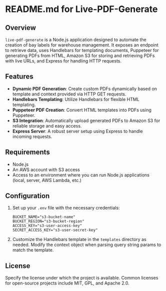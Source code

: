 # README.md for Live-PDF-Generate

## Overview

`live-pdf-generate` is a Node.js application designed to automate the creation of bay labels for warehouse management. It exposes an endpoint to retrieve data, uses Handlebars for templating documents, Puppeteer for generating PDFs from HTML, Amazon S3 for storing and retrieving PDFs with live URLs, and Express for handling HTTP requests.

## Features

- **Dynamic PDF Generation**: Create custom PDFs dynamically based on template and context provided via HTTP GET requests.
- **Handlebars Templating**: Utilize Handlebars for flexible HTML templating.
- **Puppeteer PDF Creation**: Convert HTML templates into PDFs using Puppeteer.
- **S3 Integration**: Automatically upload generated PDFs to Amazon S3 for reliable storage and easy access.
- **Express Server**: A robust server setup using Express to handle incoming requests.

## Requirements

- Node.js
- An AWS account with S3 access
- Access to an environment where you can run Node.js applications (local, server, AWS Lambda, etc.)

## Configuration

1. Set up your `.env` file with the necessary credentials:
   ```
   BUCKET_NAME="s3-bucket-name"
   BUCKET_REGION="s3-bucket-region"
   ACCESS_KEY="s3-user-access-key"
   SECRET_ACCESS_KEY="s3-user-secret-key"
   ```
2. Customize the Handlebars template in the `templates` directory as needed. Modify the context object when parsing query string params to match the template.

## License

Specify the license under which the project is available. Common licenses for open-source projects include MIT, GPL, and Apache 2.0.
